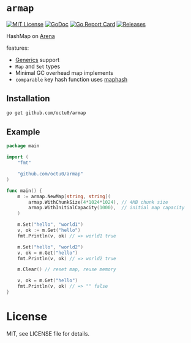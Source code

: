 # `armap`

[![MIT License](https://img.shields.io/github/license/octu0/armap)](https://github.com/octu0/armap/blob/master/LICENSE)
[![GoDoc](https://pkg.go.dev/badge/github.com/octu0/armap)](https://pkg.go.dev/github.com/octu0/armap)
[![Go Report Card](https://goreportcard.com/badge/github.com/octu0/armap)](https://goreportcard.com/report/github.com/octu0/armap)
[![Releases](https://img.shields.io/github/v/release/octu0/armap)](https://github.com/octu0/armap/releases)

HashMap on [Arena](https://github.com/alecthomas/arena)

features:
- [Generics](https://go.dev/doc/tutorial/generics) support
- `Map` and `Set` types
- Minimal GC overhead map implements
- `comparable` key hash function uses [maphash](https://github.com/dolthub/maphash)

## Installation

```bash
go get github.com/octu0/armap
```

## Example

```go
package main

import (
	"fmt"

	"github.com/octu0/armap"
)

func main() {
	m := armap.NewMap[string, string](
		armap.WithChunkSize(4*1024*1024), // 4MB chunk size
		armap.WithInitialCapacity(1000),  // initial map capacity
	)

	m.Set("hello", "world1")
	v, ok := m.Get("hello")
	fmt.Println(v, ok) // => world1 true

	m.Set("hello", "world2")
	v, ok = m.Get("hello")
	fmt.Println(v, ok) // => world2 true

	m.Clear() // reset map, reuse memory

	v, ok = m.Get("hello")
	fmt.Println(v, ok) // => "" false
}
```

# License

MIT, see LICENSE file for details.
